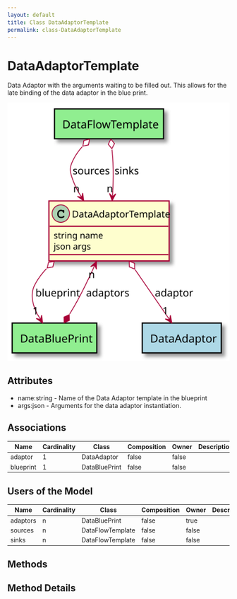 ```yaml
---
layout: default
title: Class DataAdaptorTemplate
permalink: class-DataAdaptorTemplate
---
```


# DataAdaptorTemplate

Data Adaptor with the arguments waiting to be filled out. This allows for the late binding of the data adaptor in the blue print.

![Logical Diagram](./logical.svg)

## Attributes

* name:string - Name of the Data Adaptor template in the blueprint
* args:json - Arguments for the data adaptor instantiation.


## Associations

| Name | Cardinality | Class | Composition | Owner | Description |
| --- | --- | --- | --- | --- | --- |
| adaptor | 1 | DataAdaptor | false | false |  |
| blueprint | 1 | DataBluePrint | false | false |  |


## Users of the Model

| Name | Cardinality | Class | Composition | Owner | Description |
| --- | --- | --- | --- | --- | --- |
| adaptors | n | DataBluePrint | false | true |  |
| sources | n | DataFlowTemplate | false | false |  |
| sinks | n | DataFlowTemplate | false | false |  |





## Methods


<h2>Method Details</h2>
    


